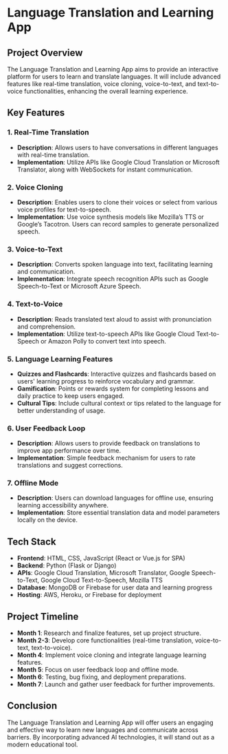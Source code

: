
# Language Translation and Learning App

## Project Overview
The Language Translation and Learning App aims to provide an interactive platform for users to learn and translate languages. It will include advanced features like real-time translation, voice cloning, voice-to-text, and text-to-voice functionalities, enhancing the overall learning experience.

## Key Features

### 1. Real-Time Translation
- **Description**: Allows users to have conversations in different languages with real-time translation.
- **Implementation**: Utilize APIs like Google Cloud Translation or Microsoft Translator, along with WebSockets for instant communication.

### 2. Voice Cloning
- **Description**: Enables users to clone their voices or select from various voice profiles for text-to-speech.
- **Implementation**: Use voice synthesis models like Mozilla’s TTS or Google’s Tacotron. Users can record samples to generate personalized speech.

### 3. Voice-to-Text
- **Description**: Converts spoken language into text, facilitating learning and communication.
- **Implementation**: Integrate speech recognition APIs such as Google Speech-to-Text or Microsoft Azure Speech.

### 4. Text-to-Voice
- **Description**: Reads translated text aloud to assist with pronunciation and comprehension.
- **Implementation**: Utilize text-to-speech APIs like Google Cloud Text-to-Speech or Amazon Polly to convert text into speech.

### 5. Language Learning Features
- **Quizzes and Flashcards**: Interactive quizzes and flashcards based on users' learning progress to reinforce vocabulary and grammar.
- **Gamification**: Points or rewards system for completing lessons and daily practice to keep users engaged.
- **Cultural Tips**: Include cultural context or tips related to the language for better understanding of usage.

### 6. User Feedback Loop
- **Description**: Allows users to provide feedback on translations to improve app performance over time.
- **Implementation**: Simple feedback mechanism for users to rate translations and suggest corrections.

### 7. Offline Mode
- **Description**: Users can download languages for offline use, ensuring learning accessibility anywhere.
- **Implementation**: Store essential translation data and model parameters locally on the device.

## Tech Stack
- **Frontend**: HTML, CSS, JavaScript (React or Vue.js for SPA)
- **Backend**: Python (Flask or Django)
- **APIs**: Google Cloud Translation, Microsoft Translator, Google Speech-to-Text, Google Cloud Text-to-Speech, Mozilla TTS
- **Database**: MongoDB or Firebase for user data and learning progress
- **Hosting**: AWS, Heroku, or Firebase for deployment

## Project Timeline
- **Month 1**: Research and finalize features, set up project structure.
- **Month 2-3**: Develop core functionalities (real-time translation, voice-to-text, text-to-voice).
- **Month 4**: Implement voice cloning and integrate language learning features.
- **Month 5**: Focus on user feedback loop and offline mode.
- **Month 6**: Testing, bug fixing, and deployment preparations.
- **Month 7**: Launch and gather user feedback for further improvements.

## Conclusion
The Language Translation and Learning App will offer users an engaging and effective way to learn new languages and communicate across barriers. By incorporating advanced AI technologies, it will stand out as a modern educational tool.
